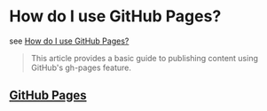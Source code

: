 # How do I use GitHub Pages?

see [How do I use GitHub Pages?](https://developer.mozilla.org/en-US/docs/Learn/Common_questions/Using_GitHub_Pages)

> This article provides a basic guide to publishing content using GitHub's gh-pages feature.

## [GitHub Pages](https://pages.github.com/)